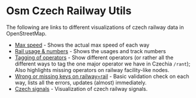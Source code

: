 # Osm Czech Railway Utils

The following are links to different visualizations of czech railway data in OpenStreetMap.

- [Max speed](https://openstreetbrowser.org/#map=15/49.7477/13.4026&basemap=osm-mapnik&categories=custom/55506221bd6a590d8ebbcdfb62393828) - Shows the actual max speed of each way
- [Rail usage & numbers](https://openstreetbrowser.org/#map=17/49.74883/13.39795&basemap=osm-mapnik&categories=custom/7cd46715166904a7dd379304906b1aa3) - Shows the usages and track numbers 
- [Tagging of operators](https://openstreetbrowser.org/#map=12/49.7783/13.2752&basemap=osm-mapnik&categories=custom/061c2acf1dd4a96b48a02b2a1651093d) - Show different operators (or rather all the different ways to tag the one major operator we have in Czechia `/rant`); Also highlights missing operators on railway facility-like nodes.
- [Wrong or missing keys on railway=rail](https://openstreetbrowser.org/#map=18/49.77671/13.50262&basemap=osm-mapnik&categories=custom/473492c350a641c2689a3c248ac98e3c) - Basic validation check on each way, lists all the errors, updates (almost) immediately.
- [Czech signals](https://openstreetbrowser.org/#map=15/49.7380/13.5923&basemap=osm-mapnik&categories=custom/f9078db6455f95f910f130c712694082) - Visualization of czech railway signals.
